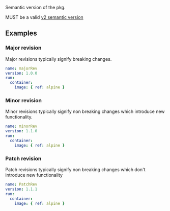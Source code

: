 Semantic version of the pkg.

MUST be a valid
[v2 semantic version](https://semver.org/spec/v2.0.0.html)

## Examples

### Major revision

Major revisions typically signify breaking changes.

```yaml
name: majorRev
version: 1.0.0
run:
  container:
    image: { ref: alpine }
```

### Minor revision

Minor revisions typically signify non breaking changes which introduce
new functionality.

```yaml
name: minorRev
version: 1.1.0
run:
  container:
    image: { ref: alpine }
```

### Patch revision

Patch revisions typically signify non breaking changes which don't
introduce new functionality

```yaml
name: PatchRev
version: 1.1.1
run:
  container:
    image: { ref: alpine }
```

